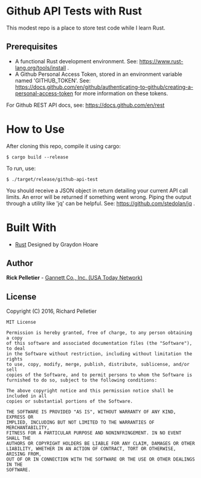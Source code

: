 # Github API Tests with Rust

This modest repo is a place to store test code while I learn Rust.

## Prerequisites

* A functional Rust development environment. See: https://www.rust-lang.org/tools/install .
* A Github Personal Access Token, stored in an environment variable named 'GITHUB_TOKEN'. See: https://docs.github.com/en/github/authenticating-to-github/creating-a-personal-access-token for more information on these tokens.

For Github REST API docs, see: https://docs.github.com/en/rest

# How to Use

After cloning this repo, compile it using cargo:
```
$ cargo build --release
```

To run, use:
```
$ ./target/release/github-api-test
```

You should receive a JSON object in return detailing your current API call limits. An error will be returned if something went wrong. Piping the output through a utility like 'jq' can be helpful. See: https://github.com/stedolan/jq .

# Built With

* [Rust](https://www.rust-lang.org) Designed by	Graydon Hoare

## Author

**Rick Pelletier** - [Gannett Co., Inc. (USA Today Network)](https://www.usatoday.com/)

## License

Copyright (C) 2016, Richard Pelletier

```
MIT License

Permission is hereby granted, free of charge, to any person obtaining a copy
of this software and associated documentation files (the "Software"), to deal
in the Software without restriction, including without limitation the rights
to use, copy, modify, merge, publish, distribute, sublicense, and/or sell
copies of the Software, and to permit persons to whom the Software is
furnished to do so, subject to the following conditions:

The above copyright notice and this permission notice shall be included in all
copies or substantial portions of the Software.

THE SOFTWARE IS PROVIDED "AS IS", WITHOUT WARRANTY OF ANY KIND, EXPRESS OR
IMPLIED, INCLUDING BUT NOT LIMITED TO THE WARRANTIES OF MERCHANTABILITY,
FITNESS FOR A PARTICULAR PURPOSE AND NONINFRINGEMENT. IN NO EVENT SHALL THE
AUTHORS OR COPYRIGHT HOLDERS BE LIABLE FOR ANY CLAIM, DAMAGES OR OTHER
LIABILITY, WHETHER IN AN ACTION OF CONTRACT, TORT OR OTHERWISE, ARISING FROM,
OUT OF OR IN CONNECTION WITH THE SOFTWARE OR THE USE OR OTHER DEALINGS IN THE
SOFTWARE.
```
